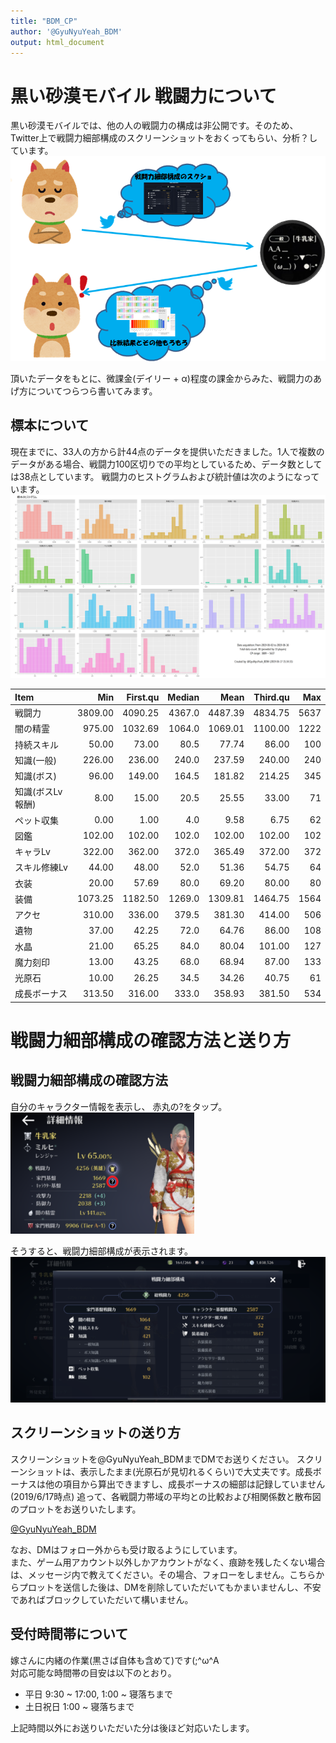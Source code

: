 ```yaml
---
title: "BDM_CP"
author: '@GyuNyuYeah_BDM'
output: html_document
---
```


# 黒い砂漠モバイル 戦闘力について
黒い砂漠モバイルでは、他の人の戦闘力の構成は非公開です。そのため、Twitter上で戦闘力細部構成のスクリーンショットをおくってもらい、分析？しています。  
![](./Images/Procedure.png)

頂いたデータをもとに、微課金(デイリー + α)程度の課金からみた、戦闘力のあげ方についてつらつら書いてみます。  

## 標本について  
現在までに、33人の方から計44点のデータを提供いただきました。1人で複数のデータがある場合、戦闘力100区切りでの平均としているため、データ数としては38点としています。
戦闘力のヒストグラムおよび統計値は次のようになっています。  
![](./Images/Histogram.png)

|Item             |     Min| First.qu| Median|    Mean| Third.qu|  Max|
|:----------------|-------:|--------:|------:|-------:|--------:|----:|
|戦闘力           | 3809.00|  4090.25| 4367.0| 4487.39|  4834.75| 5637|
|闇の精霊         |  975.00|  1032.69| 1064.0| 1069.01|  1100.00| 1222|
|持続スキル       |   50.00|    73.00|   80.5|   77.74|    86.00|  100|
|知識(一般)       |  226.00|   236.00|  240.0|  237.59|   240.00|  240|
|知識(ボス)       |   96.00|   149.00|  164.5|  181.82|   214.25|  345|
|知識(ボスLv報酬) |    8.00|    15.00|   20.5|   25.55|    33.00|   71|
|ペット収集       |    0.00|     1.00|    4.0|    9.58|     6.75|   62|
|図鑑             |  102.00|   102.00|  102.0|  102.00|   102.00|  102|
|キャラLv         |  322.00|   362.00|  372.0|  365.49|   372.00|  372|
|スキル修練Lv     |   44.00|    48.00|   52.0|   51.36|    54.75|   64|
|衣装             |   20.00|    57.69|   80.0|   69.20|    80.00|   80|
|装備             | 1073.25|  1182.50| 1269.0| 1309.81|  1464.75| 1564|
|アクセ           |  310.00|   336.00|  379.5|  381.30|   414.00|  506|
|遺物             |   37.00|    42.25|   72.0|   64.76|    86.00|  108|
|水晶             |   21.00|    65.25|   84.0|   80.04|   101.00|  127|
|魔力刻印         |   13.00|    43.25|   68.0|   68.94|    87.00|  133|
|光原石           |   10.00|    26.25|   34.5|   34.26|    40.75|   61|
|成長ボーナス     |  313.50|   316.00|  333.0|  358.93|   381.50|  534|



# 戦闘力細部構成の確認方法と送り方  
## 戦闘力細部構成の確認方法  
自分のキャラクター情報を表示し、  赤丸の<font type="bold">?</font>をタップ。  
![](./Images/HowToCheck_small.png)  

そうすると、戦闘力細部構成が表示されます。   
![](./Images/CP_details_small.png)
  

## スクリーンショットの送り方  
スクリーンショットを@GyuNyuYeah_BDMまでDMでお送りください。 スクリーンショットは、表示したまま(光原石が見切れるくらい)で大丈夫です。成長ボーナスは他の項目から算出できますし、成長ボーナスの細部は記録していません(2019/6/17時点) 
追って、各戦闘力帯域の平均との比較および相関係数と散布図のプロットをお送りいたします。  
  
<a href="https://twitter.com/messages/compose?recipient_id=423957440&ref_src=twsrc%5Etfw" class="twitter-dm-button" data-screen-name="@GyuNyuYeah_BDM" data-show-count="false">@GyuNyuYeah_BDM</a><script async src="https://platform.twitter.com/widgets.js" charset="utf-8"></script>

なお、DMはフォロー外からも受け取るようにしています。  
また、ゲーム用アカウント以外しかアカウントがなく、痕跡を残したくない場合は、メッセージ内で教えてください。その場合、フォローをしません。こちらからプロットを送信した後は、DMを削除していただいてもかまいませんし、不安であればブロックしていただいて構いません。


## 受付時間帯について  
嫁さんに内緒の作業(黒さば自体も含めて)です(;^ω^A   
対応可能な時間帯の目安は以下のとおり。
  
* 平日 9:30 ~ 17:00, 1:00 ~ 寝落ちまで
* 土日祝日 1:00 ~ 寝落ちまで  

上記時間以外にお送りいただいた分は後ほど対応いたします。  

